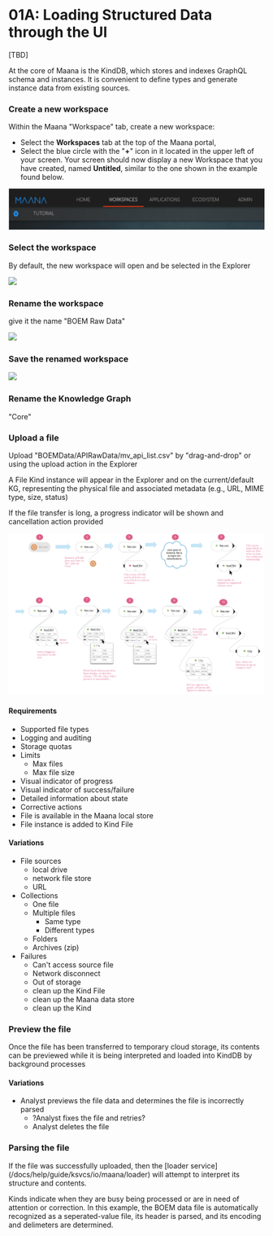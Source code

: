 # 01A: Loading Structured Data through the UI

\[TBD\]

At the core of Maana is the KindDB, which stores and indexes GraphQL schema and instances. It is convenient to define types and generate instance data from existing sources.

### Create a new workspace <a id="UseCase01:LoadStructuredFile-Createanewworkspace"></a>

Within the Maana "Workspace" tab, create a new workspace:

* Select the **Workspaces** tab at the top of the Maana portal,
* Select the blue circle with the "**+**" icon in it located in the upper left of your screen.  Your screen should now display a new Workspace that you have created, named **Untitled**, similar to the one shown in the example found below.

![](../../../.gitbook/assets/image%20%288%29.png)

### Select the workspace <a id="UseCase01:LoadStructuredFile-Selecttheworkspace"></a>

By default, the new workspace will open and be selected in the Explorer

![](https://confluence.corp.maana.io/download/attachments/36995833/01.a%20Select%20Workspace.png?version=1&modificationDate=1518024165338&api=v2)

### Rename the workspace <a id="UseCase01:LoadStructuredFile-Renametheworkspace"></a>

give it the name "BOEM Raw Data"

![](https://confluence.corp.maana.io/download/attachments/36995833/01.a%20Rename%20Workspace.png?version=1&modificationDate=1518023485243&api=v2)

### Save the renamed workspace <a id="UseCase01:LoadStructuredFile-Savetherenamedworkspace"></a>

![](https://confluence.corp.maana.io/download/attachments/36995833/01.b%20Save%20Workspace.png?version=1&modificationDate=1518023866514&api=v2)

### Rename the Knowledge Graph <a id="UseCase01:LoadStructuredFile-RenametheKnowledgeGraph"></a>

"Core"

### Upload a file <a id="UseCase01:LoadStructuredFile-Uploadafile"></a>

Upload "BOEMData/APIRawData/mv\_api\_list.csv" by "drag-and-drop" or using the upload action in the Explorer

A File Kind instance will appear in the Explorer and on the current/default KG, representing the physical file and associated metadata \(e.g., URL, MIME type, size, status\)

If the file transfer is long, a progress indicator will be shown and cancellation action provided

![](../../../.gitbook/assets/image%20%2860%29.png)

#### Requirements <a id="UseCase01:LoadStructuredFile-Requirements"></a>

* Supported file types
* Logging and auditing
* Storage quotas
* Limits
  * Max files
  * Max file size
* Visual indicator of progress
* Visual indicator of success/failure
* Detailed information about state
* Corrective actions
* File is available in the Maana local store
* File instance is added to Kind File

#### Variations <a id="UseCase01:LoadStructuredFile-Variations"></a>

* File sources
  * local drive
  * network file store
  * URL
* Collections
  * One file
  * Multiple files
    * Same type
    * Different types
  * Folders
  * Archives \(zip\)
* Failures
  * Can't access source file
  * Network disconnect
  * Out of storage
  * clean up the Kind File
  * clean up the Maana data store
  * clean up the Kind

### Preview the file <a id="UseCase01:LoadStructuredFile-Previewthefile"></a>

Once the file has been transferred to temporary cloud storage, its contents can be previewed while it is being interpreted and loaded into KindDB by background processes

#### Variations <a id="UseCase01:LoadStructuredFile-Variations.1"></a>

* Analyst previews the file data and determines the file is incorrectly parsed
  * ?Analyst fixes the file and retries?
  * Analyst deletes the file

### Parsing the file <a id="UseCase01:LoadStructuredFile-Parsingthefile"></a>

If the file was successfully uploaded, then the \[loader service\]\(/docs/help/guide/ksvcs/io/maana/loader\) will attempt to interpret its structure and contents.

Kinds indicate when they are busy being processed or are in need of attention or correction. In this example, the BOEM data file is automatically recognized as a seperated-value file, its header is parsed, and its encoding and delimeters are determined.


